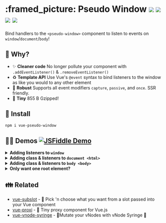 <h1>
	:framed_picture: Pseudo Window
	<a href="https://npm.im/vue-pseudo-window"><img src="https://badgen.net/npm/v/vue-pseudo-window"></a>
	<a href="https://npm.im/vue-pseudo-window"><img src="https://badgen.net/npm/dm/vue-pseudo-window"></a>
	<a href="https://packagephobia.now.sh/result?p=vue-pseudo-window"><img src="https://packagephobia.now.sh/badge?p=vue-pseudo-window"></a>
	<a href="https://bundlephobia.com/result?p=vue-pseudo-window"><img src="https://badgen.net/bundlephobia/minzip/vue-pseudo-window"></a>
</h1>

Bind handlers to the `<pseudo-window>` component to listen to events on `window`/`document`/`body`!

## :raising_hand: Why?
- :sparkles: **Cleaner code** No longer pollute your component with `.addEventListener()` & `.removeEventListener()`
- :recycle: **Template API** Use Vue's `@event` syntax to bind listeners to the window as like you would to any other element
- :muscle: **Robust** Supports all event modifiers `capture`, `passive`, and `once`. SSR friendly.
- :hatched_chick: **Tiny** 855 B Gzipped!

## :rocket: Install
```sh
npm i vue-pseudo-window
```

## :man_teacher: Demos [![JSFiddle Demo](https://flat.badgen.net/badge/JSFiddle/Open%20Demo/blue)](https://jsfiddle.net/hirokiosame/p5Lz419s/)

<details>
	<summary><strong>Adding listeners to <code>window</code></strong></summary>
	<br>

```vue
<template>
	<div>
		<div>
			Window width: {{ winWidth }}
		</div>

		<pseudo-window
			<!-- Handle window resize with "passive" option -->
			@resize.passive="onResize"
		/>
	</div>
</template>

<script>
import PseudoWindow from 'vue-pseudo-window';

export default {
	components: {
		PseudoWindow
	},
	
	data() {
		return {
			winWidth: 0
		}
	},

	methods: {
		onResize() {
			this.winWidth = window.innerWidth;
		}
	}
}
</script>
```
</details>

<details>
	<summary><strong>Adding class & listeners to <code>document &lt;html&gt;</code></strong></summary>
	<br>

```vue
<template>
	<div>
		<pseudo-window
			document

			<!-- Add a class to <html> -->
			:class="$style.lockScroll"

			<!-- Handle document click -->
			@click="onClick"
		/>
	</div>
</template>

<script>
import PseudoWindow from 'vue-pseudo-window';

export default {
	components: {
		PseudoWindow
	},

	methods: {
		onClick() {
			console.log('Document click!')
		}
	}
}
</script>

<style module>
.lockScroll {
	overflow: hidden;
}
</style>
```
</details>

<details>
	<summary><strong>Adding class & listeners to <code>body &lt;body&gt;</code></strong></summary>
	<br>

```vue
<template>
	<div>
		<pseudo-window
			body

			<!-- Add a class to <body> -->
			:class="$style.lockScroll"

			<!-- Handle body click -->
			@click="onClick"
		/>
	</div>
</template>

<script>
import PseudoWindow from 'vue-pseudo-window';

export default {
	components: {
		PseudoWindow
	},

	methods: {
		onClick() {
			console.log('Body click!')
		}
	}
}
</script>

<style module>
.lockScroll {
	overflow: hidden;
}
</style>
```
</details>

<details>
	<summary><strong>Only want one root element?</strong></summary>
	<br>
	
The PseudoWindow is a functional component that returns exactly what's passed into it. By using it as the root component, its contents will pass-through.
```vue
<template>
	<pseudo-window
		@blur="pause"
		@focus="resume"
	>
		<video>
			<source
				src="/media/examples/flower.webm"
				type="video/webm"
			>
		</video>
	</div>
</template>

<script>
import PseudoWindow from 'vue-pseudo-window';

export default {
	components: {
		PseudoWindow
	},

	methods: {
		resume() {
			this.$el.play()
		},
		pause() {
			this.$el.pause()
		}
	}
}
</script>
```
</details>





## :family: Related
- [vue-subslot](https://github.com/privatenumber/vue-subslot) - 💍 Pick 'n choose what you want from a slot passed into your Vue component
- [vue-proxi](https://github.com/privatenumber/vue-proxi) - 💠 Tiny proxy component for Vue.js
- [vue-vnode-syringe](https://github.com/privatenumber/vue-vnode-syringe) - 🧬Mutate your vNodes with vNode Syringe 💉
